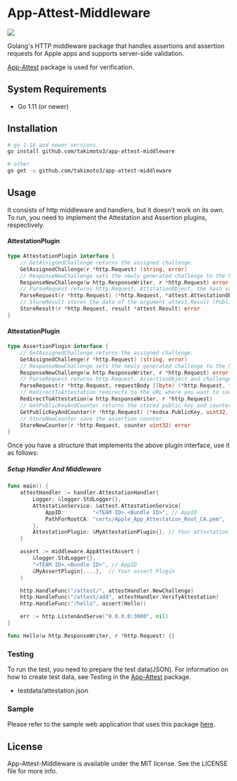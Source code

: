 # App-Attest-Middleware
![](https://img.shields.io/badge/go-%3E%3D%201.11-blue)

Golang's HTTP middleware package that handles assertions and assertion requests for Apple apps and supports server-side validation.

[App-Attest](https://github.com/takimoto3/app-attest) package is used for verification.

## System Requirements

* Go 1.11 (or newer)


## Installation

```sh
# go 1.16 and newer versions. 
go install github.com/takimoto3/app-attest-middleware
```
```sh
# other
go get -u github.com/takimoto3/app-attest-middleware
```


## Usage
It consists of http middleware and handlers, but it doesn't work on its own. To run, you need to implement the Attestation and Assertion plugins, respectively.

#### AttestationPlugin
```go
type AttestationPlugin interface {
	// GetAssignedChallenge returns the assigned challenge.
	GetAssignedChallenge(r *http.Request) (string, error)
	// ResponseNewChallenge sets the newly generated challenge to the http response.
	ResponseNewChallenge(w http.ResponseWriter, r *http.Request) error
	// ParseRequest returns http.Request, AttstationObject, the hash value of challenge, and KeyID from the argument http.Request.
	ParseRequest(r *http.Request) (*http.Request, *attest.AttestationObject, []byte, []byte, error)
	// StoreResult stores the data of the argument attest.Result (PublicKey, Receipt, etc.).
	StoreResult(r *http.Request, result *attest.Result) error
}
```

#### AttestationPlugin
```go
type AssertionPlugin interface {
	// GetAssignedChallenge returns the assigned challenge.
	GetAssignedChallenge(r *http.Request) (string, error)
	// ResponseNewChallenge sets the newly generated challenge to the http response.
	ResponseNewChallenge(w http.ResponseWriter, r *http.Request) error
	// ParseRequest returns http.Request, AssertionObject and challenge from the arguments.
	ParseRequest(r *http.Request, requestBody []byte) (*http.Request, *attest.AssertionObject, string, error)
	// RedirectToAttestation redirects to the URL where you want to save the attestation.
	RedirectToAttestation(w http.ResponseWriter, r *http.Request)
	// GetPublicKeyAndCounter returns the stored public key and counter.
	GetPublicKeyAndCounter(r *http.Request) (*ecdsa.PublicKey, uint32, error)
	// StoreNewCounter save the assertion counter.
	StoreNewCounter(r *http.Request, counter uint32) error
}
```
Once you have a structure that implements the above plugin interface, use it as follows:
##### Setup Handler And Middleware

```go
func main() {
    attestHandler := handler.AttestationHandler{
		Logger: &logger.StdLogger{},
		AttestationService: &attest.AttestationService{
			AppID:         "<TEAM ID>.<Bundle ID>", // AppID
			PathForRootCA: "certs/Apple_App_Attestation_Root_CA.pem",
		},
		AttestationPlugin: &MyAttestationPlugin{}, // Your attestation Plugin
    }

    assert := middleware.AppAttestAssert (
        &logger.StdLogger{},
        "<TEAM ID>.<Bundle ID>", // AppID
        &MyAssertPlugin{....},  // Your assert Plugin
    )

    http.HandleFunc("/attest/", attestHandler.NewChallenge)
    http.HandleFunc("/attest/add", attestHandler.VerifyAttestation)
    http.HandleFunc("/hello", assert(Hello))

    err := http.ListenAndServe("0.0.0.0:3000", nil)
}

func Hello(w http.ResponseWriter, r *http.Request) {}
```

### Testing

To run the test, you need to prepare the test data(JSON). For information on how to create test data, see Testing in the [App-Attest](https://github.com/takimoto3/app-attest) package.

 * testdata/attestation.json


### Sample

Please refer to the sample web application that uses this package [here](https://github.com/takimoto3/app-attest-sample).

## License

App-Attest-Middleware is available under the MIT license. See the LICENSE file for more info.
